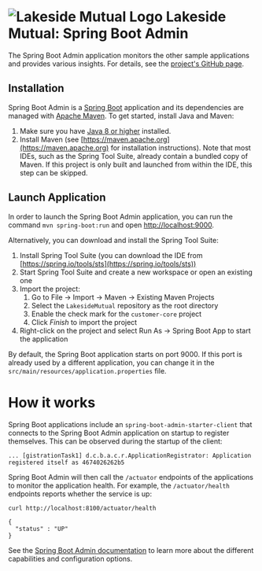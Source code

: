 # ![Lakeside Mutual Logo](../resources/logo-32x32.png) Lakeside Mutual: Spring Boot Admin

The Spring Boot Admin application monitors the other sample applications and provides various insights. For details, see the [project's GitHub page](https://github.com/codecentric/spring-boot-admin).

## Installation

Spring Boot Admin is a [Spring Boot](https://projects.spring.io/spring-boot/) application and its dependencies are managed
with [Apache Maven](https://maven.apache.org/). To get started, install Java and Maven:

1. Make sure you have [Java 8 or higher](https://adoptium.net/) installed.
2. Install Maven (see [https://maven.apache.org](https://maven.apache.org) for installation instructions). Note that most IDEs, such as the Spring Tool Suite, already contain a bundled copy of Maven. If this project is only built and launched from within the IDE, this step can be skipped.

## Launch Application

In order to launch the Spring Boot Admin application, you can run the command `mvn spring-boot:run` and open [http://localhost:9000](http://localhost:9000). 

Alternatively, you can download and install the Spring Tool Suite:

1. Install Spring Tool Suite (you can download the IDE from [https://spring.io/tools/sts](https://spring.io/tools/sts))
2. Start Spring Tool Suite and create a new workspace or open an existing one
3. Import the project:<br>
      1. Go to File -> Import -> Maven -> Existing Maven Projects
      2. Select the `LakesideMutual` repository as the root directory
      3. Enable the check mark for the `customer-core` project
      4. Click *Finish* to import the project
4. Right-click on the project and select Run As -> Spring Boot App to start the application

By default, the Spring Boot application starts on port 9000. If this port is already used by a different application, you can change it in the 
`src/main/resources/application.properties` file.

# How it works

Spring Boot applications include an `spring-boot-admin-starter-client` that connects to the Spring Boot Admin application on startup to register themselves. This can be observed during the startup of the client:

```
... [gistrationTask1] d.c.b.a.c.r.ApplicationRegistrator: Application registered itself as 4674026262b5
```

Spring Boot Admin will then call the `/actuator` endpoints of the applications to monitor the application health. For example, the `/actuator/health` endpoints reports whether the service is up:

```
curl http://localhost:8100/actuator/health

{
  "status" : "UP"
}
```

See the [Spring Boot Admin documentation](http://codecentric.github.io/spring-boot-admin/2.1.0) to learn more about the different capabilities and configuration options.